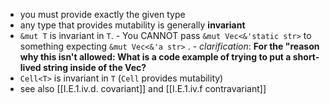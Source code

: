 - you must provide exactly the given type
- any type that provides mutability is generally **invariant**
- `&mut T` is invariant in `T`.
		- You CANNOT pass `&mut Vec<&'static str>` to something expecting `&mut Vec<&'a str>` .
		- *clarification*: **For the "reason why this isn't allowed: What is a code example of trying to put a short-lived string inside of the Vec?**
- `Cell<T>` is invariant in `T` (`Cell` provides mutability)
- see also [[I.E.1.iv.d. covariant]] and [[I.E.1.iv.f contravariant]]
